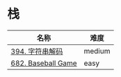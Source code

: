 # 栈

**名称**|**难度**
--------|--------
[394. 字符串解码](../problems/394.%20字符串解码)|medium
[682. Baseball Game](../problems/682.%20Baseball%20Game)|easy
